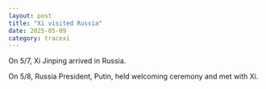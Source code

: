 ```yaml
---
layout: post
title: "Xi visited Russia"
date: 2025-05-09
category: tracexi
---
```


On 5/7, Xi Jinping arrived in Russia.

On 5/8, Russia President, Putin, held welcoming ceremony and met with Xi. 